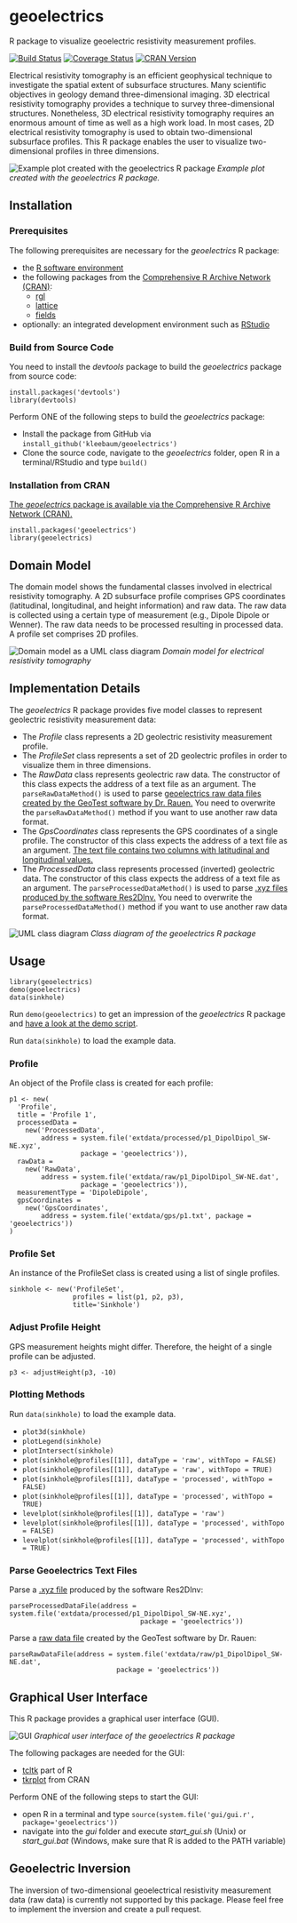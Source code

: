 # geoelectrics
R package to visualize geoelectric resistivity measurement profiles.

[![Build Status](https://travis-ci.org/kleebaum/geoelectrics.svg?branch=master)](https://travis-ci.org/kleebaum/geoelectrics)
[![Coverage Status](https://codecov.io/gh/kleebaum/geoelectrics/branch/master/graph/badge.svg)](https://codecov.io/gh/kleebaum/geoelectrics)
[![CRAN Version](http://www.r-pkg.org/badges/version/geoelectrics)](https://cran.r-project.org/package=geoelectrics)

Electrical resistivity tomography is an efficient geophysical technique to investigate the spatial extent of subsurface structures. Many scientific objectives in geology demand three-dimensional imaging. 
3D electrical resistivity tomography provides a technique to survey three-dimensional structures. 
Nonetheless, 3D electrical resistivity tomography requires an enormous amount of time as well as a high work load. 
In most cases, 2D electrical resistivity tomography is used to obtain two-dimensional subsurface profiles. 
This R package enables the user to visualize two-dimensional profiles in three dimensions.

![Example plot created with the geoelectrics R package](https://raw.githubusercontent.com/kleebaum/geoelectrics/master/inst/img/sinkhole.png)
*Example plot created with the geoelectrics R package.*
 
## Installation 

### Prerequisites
The following prerequisites are necessary for the *geoelectrics* R package:
- the [R software environment](http://www.r-project.org/)
- the following packages from the [Comprehensive R Archive Network (CRAN)](https://cran.r-project.org/):
  - [rgl](https://cran.r-project.org/package=rgl/)
  - [lattice](https://cran.r-project.org/package=lattice/)
  - [fields](https://cran.r-project.org/package=fields/)
- optionally: an integrated development environment such as [RStudio](https://www.rstudio.com/)
  
### Build from Source Code
You need to install the *devtools* package to build the *geoelectrics* package from source code:
```
install.packages('devtools')
library(devtools)
```

Perform ONE of the following steps to build the *geoelectrics* package:
- Install the package from GitHub via ```install_github('kleebaum/geoelectrics')```
- Clone the source code, navigate to the *geoelectrics* folder, open R in a terminal/RStudio and type ```build()```

### Installation from CRAN
[The *geoelectrics* package is available via the Comprehensive R Archive Network (CRAN).](https://cran.r-project.org/package=geoelectrics/)
```
install.packages('geoelectrics')
library(geoelectrics)
```

## Domain Model
The domain model shows the fundamental classes involved in electrical resistivity tomography.
A 2D subsurface profile comprises GPS coordinates (latitudinal, longitudinal, and height information) and raw data.
The raw data is collected using a certain type of measurement (e.g., Dipole Dipole or Wenner). 
The raw data needs to be processed resulting in processed data.
A profile set comprises 2D profiles.

![Domain model as a UML class diagram](https://raw.githubusercontent.com/kleebaum/geoelectrics/master/inst/img/domain_data.png)
*Domain model for electrical resistivity tomography*

## Implementation Details
The *geoelectrics* R package provides five model classes to represent geolectric resistivity measurement data:
- The *Profile* class represents a 2D geolectric resistivity measurement profile.
- The *ProfileSet* class represents a set of 2D geolectric profiles in order to visualize them in three dimensions.
- The *RawData* class represents geolectric raw data. The constructor of this class expects the address of a text file as an argument. The `parseRawDataMethod()` is used to parse [geoelectrics raw data files created by the GeoTest software by Dr. Rauen.](https://raw.githubusercontent.com/kleebaum/geoelectrics/master/inst/extdata/raw/p1_DipolDipol_SW-NE.dat) You need to overwrite the `parseRawDataMethod()` method if you want to use another raw data format.
- The *GpsCoordinates* class represents the GPS coordinates of a single profile. The constructor of this class expects the address of a text file as an argument. [The text file contains two columns with latitudinal and longitudinal values.](https://raw.githubusercontent.com/kleebaum/geoelectrics/master/inst/extdata/gps/p1.txt)
- The *ProcessedData* class represents processed (inverted) geolectric data. The constructor of this class expects the address of a text file as an argument. The `parseProcessedDataMethod()` is used to parse [.xyz files produced by the software Res2DInv.](https://raw.githubusercontent.com/kleebaum/geoelectrics/master/inst/extdata/processed/p1_DipolDipol_SW-NE.xyz) You need to overwrite the `parseProcessedDataMethod()` method if you want to use another raw data format.

![UML class diagram](https://raw.githubusercontent.com/kleebaum/geoelectrics/master/inst/img/class_diagram.png)
*Class diagram of the geoelectrics R package*

## Usage

```
library(geoelectrics)
demo(geoelectrics)
data(sinkhole)
```

Run `demo(geoelectrics)` to get an impression of the *geoelectrics* R package and [have a look at the demo script](https://github.com/kleebaum/geoelectrics/blob/master/demo/geoelectrics.r).

Run `data(sinkhole)` to load the example data.

### Profile
An object of the Profile class is created for each profile:
```
p1 <- new(
  'Profile',
  title = 'Profile 1',
  processedData =
    new('ProcessedData',
        address = system.file('extdata/processed/p1_DipolDipol_SW-NE.xyz',
                  package = 'geoelectrics')),
  rawData =
    new('RawData',
        address = system.file('extdata/raw/p1_DipolDipol_SW-NE.dat', 
                  package = 'geoelectrics')),
  measurementType = 'DipoleDipole',
  gpsCoordinates =
    new('GpsCoordinates',
        address = system.file('extdata/gps/p1.txt', package = 'geoelectrics'))
)
```

### Profile Set
An instance of the ProfileSet class is created using a list of single profiles.
```
sinkhole <- new('ProfileSet',
                profiles = list(p1, p2, p3),
                title='Sinkhole')
```

### Adjust Profile Height
GPS measurement heights might differ. Therefore, the height of a single profile can be adjusted.
```
p3 <- adjustHeight(p3, -10)
```

### Plotting Methods
Run `data(sinkhole)` to load the example data.

- `plot3d(sinkhole)`
- `plotLegend(sinkhole)`
- `plotIntersect(sinkhole)`
- `plot(sinkhole@profiles[[1]], dataType = 'raw', withTopo = FALSE)`
- `plot(sinkhole@profiles[[1]], dataType = 'raw', withTopo = TRUE)`
- `plot(sinkhole@profiles[[1]], dataType = 'processed', withTopo = FALSE)`
- `plot(sinkhole@profiles[[1]], dataType = 'processed', withTopo = TRUE)`
- `levelplot(sinkhole@profiles[[1]], dataType = 'raw')`
- `levelplot(sinkhole@profiles[[1]], dataType = 'processed', withTopo = FALSE)`
- `levelplot(sinkhole@profiles[[1]], dataType = 'processed', withTopo = TRUE)`

### Parse Geoelectrics Text Files
Parse a [.xyz file](https://raw.githubusercontent.com/kleebaum/geoelectrics/master/inst/extdata/processed/p1_DipolDipol_SW-NE.xyz) produced by the software Res2DInv:
```
parseProcessedDataFile(address = system.file('extdata/processed/p1_DipolDipol_SW-NE.xyz',
                                 package = 'geoelectrics'))
```

Parse a [raw data file](https://raw.githubusercontent.com/kleebaum/geoelectrics/master/inst/extdata/raw/p1_DipolDipol_SW-NE.dat) created by the GeoTest software by Dr. Rauen:
```
parseRawDataFile(address = system.file('extdata/raw/p1_DipolDipol_SW-NE.dat',
                           package = 'geoelectrics'))
```

## Graphical User Interface
This R package provides a graphical user interface (GUI). 

![GUI](https://raw.githubusercontent.com/kleebaum/geoelectrics/master/inst/img/gui.png)
*Graphical user interface of the geoelectrics R package*

The following packages are needed for the GUI:
  - [tcltk](https://www.rdocumentation.org/packages/tcltk/) part of R
  - [tkrplot](https://cran.r-project.org/package=tkrplot/) from CRAN 

Perform ONE of the following steps to start the GUI:
  - open R in a terminal and type ```source(system.file('gui/gui.r', package='geoelectrics'))```
  - navigate into the *gui* folder and execute *start_gui.sh* (Unix) or *start_gui.bat* (Windows, make sure that R is added to the PATH variable)
  
## Geoelectric Inversion
The inversion of two-dimensional geoelectrical resistivity measurement data (raw data) is currently not supported by this package. Please feel free to implement the inversion and create a pull request.